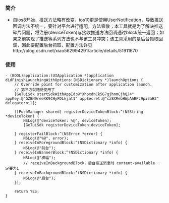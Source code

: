 ### 简介
- 自ios8开始，推送方法略有改变，ios10更是使用UserNotification，导致推送回调方法不统一，要针对平台进行适配，方法零散；本工具就是为了解决推送碎片问题，将注册(deviceToken)与接收推送方法回调通过block统一返回；如果之前实现了推送等系列方法也不与该工具冲突；该工具采用的是后台抓取回调，因此要配置后台抓取，配置方法详见http://blog.csdn.net/xiao562994291/article/details/51911670

### 使用
```objc
- (BOOL)application:(UIApplication *)application didFinishLaunchingWithOptions:(NSDictionary *)launchOptions {
    // Override point for customization after application launch.
    // 第三方就随便使用了
    [GeTuiSdk startSdkWithAppId:@"XhpxdnCk5G7gjhnmCjhQJ4" appKey:@"GZBN9reeXK9CHyFDLkjat1" appSecret:@"cz8XRebHWpAABPc9pi3aH3" delegate:nil];
    
    [[PushManager shared] registerDeviceTokenBlock:^(NSString *deviceToken) {
        NSLog(@"deviceToken: %@", deviceToken);
        [GeTuiSdk registerDeviceToken:deviceToken];
        
    } registerFailBlock:^(NSError *error) {
        NSLog(@"%@", error);
    } receiveInForegroundBlock:^(NSDictionary *info) {
        NSLog(@"前台");
    } receiveInBannerBlock:^(NSDictionary *info) {
        NSLog(@"横幅");
        // receiveInBackgroundBlock，后台推送消息时 content-available 一定要为1
    } receiveInBackgroundBlock:^(NSDictionary *info) {
        NSLog(@"后台");
    }];
    
    return YES;
}
```
